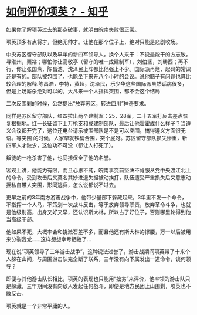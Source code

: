 # [如何评价项英？ - 知乎](https://www.zhihu.com/question/39131488/answer/2298277406)

如果你了解项英过去的那点破事，就明白皖南失败很正常。

项英顶多有点将才，但绝无帅才。让他在那个位子上，绝对只能是悲剧收场。

中央苏区留守部队以及早年的新四军领导人，换个人来干：不说最能干的方志敏，寻淮州，粟裕；哪怕你让高敬亭（留守的唯一成建制军），刘伯坚，刘畴西；再不行，你让张国焘，陈昌浩，沈泽民上阵都比他强上不少。国际派再烂，起码的常识还是有的。部队被包围了，也能坐下来开八个小时的会议。说他脑子有问题也算比较合理的解释.陈昌浩，李特，黄超，沈泽民，乐少华这些国际派虽然诟病很多，但是上场厮杀绝对可以的。大凡来一个人指挥突围，都不会这个结局

二次反围剿的时候，公然提出“放弃苏区，转进四川”神奇要求。

同样是苏区留守部队，红四拉出两个建制军：25，28军，二十五军打反击差点恢复根据地。红一长征留下上万枪支和成建制部队，最后让他霍霍成什么样子？当遵义会议都开完了，这位还电台请示被围部队是不是可以突围，搞得遵义方面很无语。等突围 的时候，人家早就铁桶合围，突个屁呀。苏区留守部队损失惨重，新四军人才缺少，这位功不可没（都让人打死了）。

叛徒的一枪杀害了他，也间接保全了他的名誉。

客观上讲，他能力有限，而且心思不纯，皖南事变前坚决不肯服从党中央渡江北上的命令，受到攻击后又莫名其妙进退失据被动挨打，队伍遭受严重损失后又意志动摇私自带人突围，形同逃兵，怎么说都说不过去。

更早之前的3年南方游击战争中，他带少量部下躲藏起来，3年里不发一个命令，不指挥一个人马，不策划一次战斗反击，等于放弃领导职责，放弃革命斗争，也就是他级别高，出身又好又早，还认识斯大林，所以占了好位子，否则哪里轮得到他当高级干部。

他如果不死，大概率会和饶漱石差不多，而且他还有斯大林的撑腰，万一以后被用来分裂我党……这样想想幸亏牺牲了…

现在说“项英领导了三年游击战争”，这种说法过誉了，游击战期间项英带了十来个人躲在山间，与周围游击队完全断了联系，三年没有向下属发出一道命令，谈何领导？

即便与其他游击队长相比，项英的表现也只能用“拙劣”来评价，他率领的游击队只是躲藏，三年期间没有向敌人发起任何战斗，即便是地方民团上山围剿，项英也不敢反击。

项英就是一个非常平庸的人。
